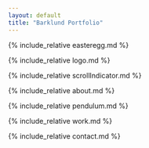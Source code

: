 ```yaml
---
layout: default
title: "Barklund Portfolio"
---
```


<!-- Navigation bar -->
<!-- {% include_relative navigation.md %} -->

<!-- Easter egg -->
{% include_relative easteregg.md %}

<!-- Logo -->
{% include_relative logo.md %}

<!-- Scroll Down -->
{% include_relative scrollIndicator.md %}

<!-- About -->
{% include_relative about.md %}

<!-- Swing animation -->
{% include_relative pendulum.md %}

<!-- Work -->
{% include_relative work.md %}

<!-- Contact -->
{% include_relative contact.md %}

<script src="assets/javascript/smoothScroll.js"></script>
<script src="assets/javascript/scrollIndicator.js"></script>
<script src="assets/javascript/fadeInAnimations.js"></script>
<script src="assets/javascript/parallax.js"></script>
<script src="assets/javascript/crt.js"></script>
<script src="assets/javascript/easteregg.js"></script>